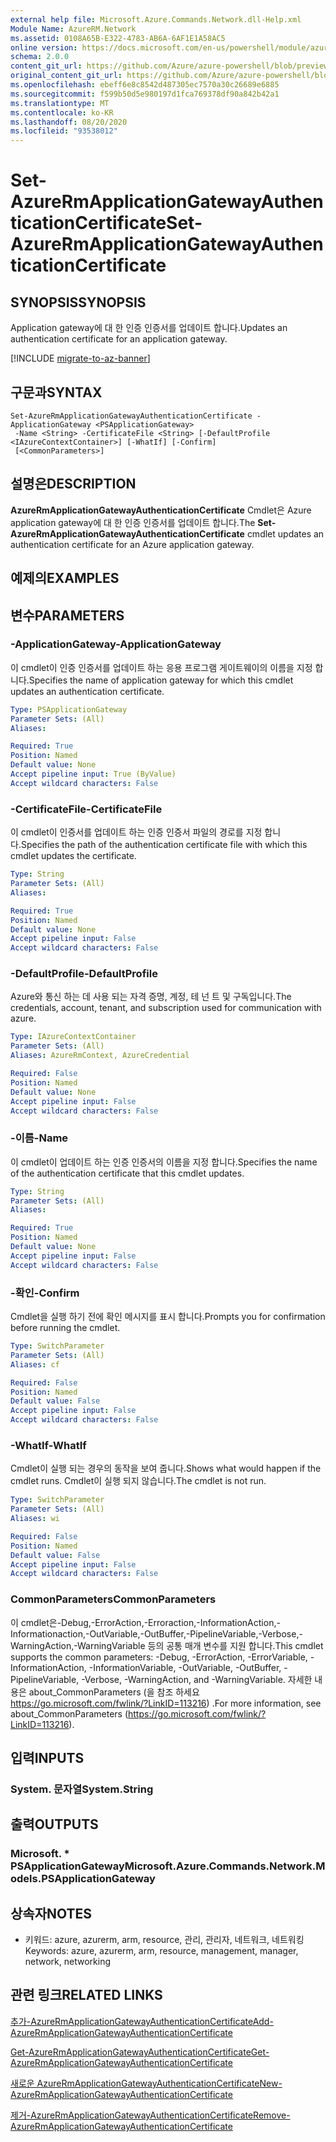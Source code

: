 ```yaml
---
external help file: Microsoft.Azure.Commands.Network.dll-Help.xml
Module Name: AzureRM.Network
ms.assetid: 0108A65B-E322-4783-AB6A-6AF1E1A58AC5
online version: https://docs.microsoft.com/en-us/powershell/module/azurerm.network/set-azurermapplicationgatewayauthenticationcertificate
schema: 2.0.0
content_git_url: https://github.com/Azure/azure-powershell/blob/preview/src/ResourceManager/Network/Commands.Network/help/Set-AzureRmApplicationGatewayAuthenticationCertificate.md
original_content_git_url: https://github.com/Azure/azure-powershell/blob/preview/src/ResourceManager/Network/Commands.Network/help/Set-AzureRmApplicationGatewayAuthenticationCertificate.md
ms.openlocfilehash: ebeff6e8c8542d487305ec7570a30c26689e6885
ms.sourcegitcommit: f599b50d5e980197d1fca769378df90a842b42a1
ms.translationtype: MT
ms.contentlocale: ko-KR
ms.lasthandoff: 08/20/2020
ms.locfileid: "93538012"
---
```

# <span data-ttu-id="d7c99-101">Set-AzureRmApplicationGatewayAuthenticationCertificate</span><span class="sxs-lookup"><span data-stu-id="d7c99-101">Set-AzureRmApplicationGatewayAuthenticationCertificate</span></span>

## <span data-ttu-id="d7c99-102">SYNOPSIS</span><span class="sxs-lookup"><span data-stu-id="d7c99-102">SYNOPSIS</span></span>
<span data-ttu-id="d7c99-103">Application gateway에 대 한 인증 인증서를 업데이트 합니다.</span><span class="sxs-lookup"><span data-stu-id="d7c99-103">Updates an authentication certificate for an application gateway.</span></span>

[!INCLUDE [migrate-to-az-banner](../../includes/migrate-to-az-banner.md)]

## <span data-ttu-id="d7c99-104">구문과</span><span class="sxs-lookup"><span data-stu-id="d7c99-104">SYNTAX</span></span>

```
Set-AzureRmApplicationGatewayAuthenticationCertificate -ApplicationGateway <PSApplicationGateway>
 -Name <String> -CertificateFile <String> [-DefaultProfile <IAzureContextContainer>] [-WhatIf] [-Confirm]
 [<CommonParameters>]
```

## <span data-ttu-id="d7c99-105">설명은</span><span class="sxs-lookup"><span data-stu-id="d7c99-105">DESCRIPTION</span></span>
<span data-ttu-id="d7c99-106">**AzureRmApplicationGatewayAuthenticationCertificate** Cmdlet은 Azure application gateway에 대 한 인증 인증서를 업데이트 합니다.</span><span class="sxs-lookup"><span data-stu-id="d7c99-106">The **Set-AzureRmApplicationGatewayAuthenticationCertificate** cmdlet updates an authentication certificate for an Azure application gateway.</span></span>

## <span data-ttu-id="d7c99-107">예제의</span><span class="sxs-lookup"><span data-stu-id="d7c99-107">EXAMPLES</span></span>

## <span data-ttu-id="d7c99-108">변수</span><span class="sxs-lookup"><span data-stu-id="d7c99-108">PARAMETERS</span></span>

### <span data-ttu-id="d7c99-109">-ApplicationGateway</span><span class="sxs-lookup"><span data-stu-id="d7c99-109">-ApplicationGateway</span></span>
<span data-ttu-id="d7c99-110">이 cmdlet이 인증 인증서를 업데이트 하는 응용 프로그램 게이트웨이의 이름을 지정 합니다.</span><span class="sxs-lookup"><span data-stu-id="d7c99-110">Specifies the name of application gateway for which this cmdlet updates an authentication certificate.</span></span>

```yaml
Type: PSApplicationGateway
Parameter Sets: (All)
Aliases: 

Required: True
Position: Named
Default value: None
Accept pipeline input: True (ByValue)
Accept wildcard characters: False
```

### <span data-ttu-id="d7c99-111">-CertificateFile</span><span class="sxs-lookup"><span data-stu-id="d7c99-111">-CertificateFile</span></span>
<span data-ttu-id="d7c99-112">이 cmdlet이 인증서를 업데이트 하는 인증 인증서 파일의 경로를 지정 합니다.</span><span class="sxs-lookup"><span data-stu-id="d7c99-112">Specifies the path of the authentication certificate file with which this cmdlet updates the certificate.</span></span>

```yaml
Type: String
Parameter Sets: (All)
Aliases: 

Required: True
Position: Named
Default value: None
Accept pipeline input: False
Accept wildcard characters: False
```

### <span data-ttu-id="d7c99-113">-DefaultProfile</span><span class="sxs-lookup"><span data-stu-id="d7c99-113">-DefaultProfile</span></span>
<span data-ttu-id="d7c99-114">Azure와 통신 하는 데 사용 되는 자격 증명, 계정, 테 넌 트 및 구독입니다.</span><span class="sxs-lookup"><span data-stu-id="d7c99-114">The credentials, account, tenant, and subscription used for communication with azure.</span></span>

```yaml
Type: IAzureContextContainer
Parameter Sets: (All)
Aliases: AzureRmContext, AzureCredential

Required: False
Position: Named
Default value: None
Accept pipeline input: False
Accept wildcard characters: False
```

### <span data-ttu-id="d7c99-115">-이름</span><span class="sxs-lookup"><span data-stu-id="d7c99-115">-Name</span></span>
<span data-ttu-id="d7c99-116">이 cmdlet이 업데이트 하는 인증 인증서의 이름을 지정 합니다.</span><span class="sxs-lookup"><span data-stu-id="d7c99-116">Specifies the name of the authentication certificate that this cmdlet updates.</span></span>

```yaml
Type: String
Parameter Sets: (All)
Aliases: 

Required: True
Position: Named
Default value: None
Accept pipeline input: False
Accept wildcard characters: False
```

### <span data-ttu-id="d7c99-117">-확인</span><span class="sxs-lookup"><span data-stu-id="d7c99-117">-Confirm</span></span>
<span data-ttu-id="d7c99-118">Cmdlet을 실행 하기 전에 확인 메시지를 표시 합니다.</span><span class="sxs-lookup"><span data-stu-id="d7c99-118">Prompts you for confirmation before running the cmdlet.</span></span>

```yaml
Type: SwitchParameter
Parameter Sets: (All)
Aliases: cf

Required: False
Position: Named
Default value: False
Accept pipeline input: False
Accept wildcard characters: False
```

### <span data-ttu-id="d7c99-119">-WhatIf</span><span class="sxs-lookup"><span data-stu-id="d7c99-119">-WhatIf</span></span>
<span data-ttu-id="d7c99-120">Cmdlet이 실행 되는 경우의 동작을 보여 줍니다.</span><span class="sxs-lookup"><span data-stu-id="d7c99-120">Shows what would happen if the cmdlet runs.</span></span>
<span data-ttu-id="d7c99-121">Cmdlet이 실행 되지 않습니다.</span><span class="sxs-lookup"><span data-stu-id="d7c99-121">The cmdlet is not run.</span></span>

```yaml
Type: SwitchParameter
Parameter Sets: (All)
Aliases: wi

Required: False
Position: Named
Default value: False
Accept pipeline input: False
Accept wildcard characters: False
```

### <span data-ttu-id="d7c99-122">CommonParameters</span><span class="sxs-lookup"><span data-stu-id="d7c99-122">CommonParameters</span></span>
<span data-ttu-id="d7c99-123">이 cmdlet은-Debug,-ErrorAction,-Erroraction,-InformationAction,-Informationaction,-OutVariable,-OutBuffer,-PipelineVariable,-Verbose,-WarningAction,-WarningVariable 등의 공통 매개 변수를 지원 합니다.</span><span class="sxs-lookup"><span data-stu-id="d7c99-123">This cmdlet supports the common parameters: -Debug, -ErrorAction, -ErrorVariable, -InformationAction, -InformationVariable, -OutVariable, -OutBuffer, -PipelineVariable, -Verbose, -WarningAction, and -WarningVariable.</span></span> <span data-ttu-id="d7c99-124">자세한 내용은 about_CommonParameters (을 참조 하세요 https://go.microsoft.com/fwlink/?LinkID=113216) .</span><span class="sxs-lookup"><span data-stu-id="d7c99-124">For more information, see about_CommonParameters (https://go.microsoft.com/fwlink/?LinkID=113216).</span></span>

## <span data-ttu-id="d7c99-125">입력</span><span class="sxs-lookup"><span data-stu-id="d7c99-125">INPUTS</span></span>

### <span data-ttu-id="d7c99-126">System. 문자열</span><span class="sxs-lookup"><span data-stu-id="d7c99-126">System.String</span></span>

## <span data-ttu-id="d7c99-127">출력</span><span class="sxs-lookup"><span data-stu-id="d7c99-127">OUTPUTS</span></span>

### <span data-ttu-id="d7c99-128">Microsoft. \* PSApplicationGateway</span><span class="sxs-lookup"><span data-stu-id="d7c99-128">Microsoft.Azure.Commands.Network.Models.PSApplicationGateway</span></span>

## <span data-ttu-id="d7c99-129">상속자</span><span class="sxs-lookup"><span data-stu-id="d7c99-129">NOTES</span></span>
* <span data-ttu-id="d7c99-130">키워드: azure, azurerm, arm, resource, 관리, 관리자, 네트워크, 네트워킹</span><span class="sxs-lookup"><span data-stu-id="d7c99-130">Keywords: azure, azurerm, arm, resource, management, manager, network, networking</span></span>

## <span data-ttu-id="d7c99-131">관련 링크</span><span class="sxs-lookup"><span data-stu-id="d7c99-131">RELATED LINKS</span></span>

[<span data-ttu-id="d7c99-132">추가-AzureRmApplicationGatewayAuthenticationCertificate</span><span class="sxs-lookup"><span data-stu-id="d7c99-132">Add-AzureRmApplicationGatewayAuthenticationCertificate</span></span>](./Add-AzureRmApplicationGatewayAuthenticationCertificate.md)

[<span data-ttu-id="d7c99-133">Get-AzureRmApplicationGatewayAuthenticationCertificate</span><span class="sxs-lookup"><span data-stu-id="d7c99-133">Get-AzureRmApplicationGatewayAuthenticationCertificate</span></span>](./Get-AzureRmApplicationGatewayAuthenticationCertificate.md)

[<span data-ttu-id="d7c99-134">새로운 AzureRmApplicationGatewayAuthenticationCertificate</span><span class="sxs-lookup"><span data-stu-id="d7c99-134">New-AzureRmApplicationGatewayAuthenticationCertificate</span></span>](./New-AzureRmApplicationGatewayAuthenticationCertificate.md)

[<span data-ttu-id="d7c99-135">제거-AzureRmApplicationGatewayAuthenticationCertificate</span><span class="sxs-lookup"><span data-stu-id="d7c99-135">Remove-AzureRmApplicationGatewayAuthenticationCertificate</span></span>](./Remove-AzureRmApplicationGatewayAuthenticationCertificate.md)


